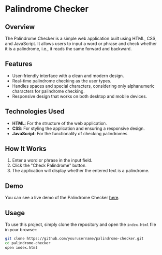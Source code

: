 # Palindrome Checker

## Overview
The Palindrome Checker is a simple web application built using HTML, CSS, and JavaScript. It allows users to input a word or phrase and check whether it is a palindrome, i.e., it reads the same forward and backward.

## Features
- User-friendly interface with a clean and modern design.
- Real-time palindrome checking as the user types.
- Handles spaces and special characters, considering only alphanumeric characters for palindrome checking.
- Responsive design that works on both desktop and mobile devices.

## Technologies Used
- **HTML**: For the structure of the web application.
- **CSS**: For styling the application and ensuring a responsive design.
- **JavaScript**: For the functionality of checking palindromes.

## How It Works
1. Enter a word or phrase in the input field.
2. Click the "Check Palindrome" button.
3. The application will display whether the entered text is a palindrome.

## Demo
You can see a live demo of the Palindrome Checker [here](http://127.0.0.1:5500/index.html).

## Usage
To use this project, simply clone the repository and open the `index.html` file in your browser:

```bash
git clone https://github.com/yourusername/palindrome-checker.git
cd palindrome-checker
open index.html
